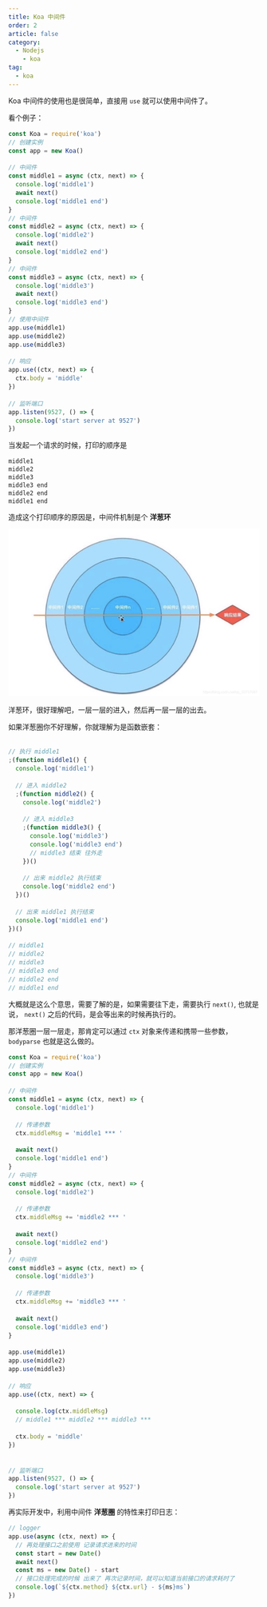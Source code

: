 ```yaml
---
title: Koa 中间件
order: 2
article: false
category:
  - Nodejs
    - koa
tag:
  - koa
---
```


Koa 中间件的使用也是很简单，直接用 `use` 就可以使用中间件了。

看个例子： 

```javascript
const Koa = require('koa')
// 创建实例
const app = new Koa()

// 中间件
const middle1 = async (ctx, next) => {
  console.log('middle1')
  await next()
  console.log('middle1 end')
}
// 中间件
const middle2 = async (ctx, next) => {
  console.log('middle2')
  await next()
  console.log('middle2 end')
}
// 中间件
const middle3 = async (ctx, next) => {
  console.log('middle3')
  await next()
  console.log('middle3 end')
}
// 使用中间件
app.use(middle1)
app.use(middle2)
app.use(middle3)

// 响应
app.use((ctx, next) => {
  ctx.body = 'middle'
})

// 监听端口
app.listen(9527, () => {
  console.log('start server at 9527')
})
```

当发起一个请求的时候，打印的顺序是

```text
middle1
middle2    
middle3    
middle3 end
middle2 end
middle1 end
```

造成这个打印顺序的原因是，中间件机制是个 **洋葱环**

![](images/middle1.png)

洋葱环，很好理解吧，一层一层的进入，然后再一层一层的出去。

如果洋葱圈你不好理解，你就理解为是函数嵌套：

```javascript

// 执行 middle1
;(function middle1() {
  console.log('middle1')

  // 进入 middle2
  ;(function middle2() {
    console.log('middle2')

    // 进入 middle3
    ;(function middle3() {
      console.log('middle3')
      console.log('middle3 end')
      // middle3 结束 往外走
    })()

    // 出来 middle2 执行结束
    console.log('middle2 end')
  })()

  // 出来 middle1 执行结束
  console.log('middle1 end')
})()

// middle1
// middle2
// middle3
// middle3 end
// middle2 end
// middle1 end
```

大概就是这么个意思，需要了解的是，如果需要往下走，需要执行 `next()`, 也就是说， `next()` 之后的代码，是会等出来的时候再执行的。

那洋葱圈一层一层走，那肯定可以通过 `ctx` 对象来传递和携带一些参数，`bodyparse` 也就是这么做的。

```javascript
const Koa = require('koa')
// 创建实例
const app = new Koa()

// 中间件
const middle1 = async (ctx, next) => {
  console.log('middle1')

  // 传递参数
  ctx.middleMsg = 'middle1 *** '

  await next()
  console.log('middle1 end')
}
// 中间件
const middle2 = async (ctx, next) => {
  console.log('middle2')

  // 传递参数
  ctx.middleMsg += 'middle2 *** '

  await next()
  console.log('middle2 end')
}
// 中间件
const middle3 = async (ctx, next) => {
  console.log('middle3')

  // 传递参数
  ctx.middleMsg += 'middle3 *** '

  await next()
  console.log('middle3 end')
}

app.use(middle1)
app.use(middle2)
app.use(middle3)

// 响应
app.use((ctx, next) => {

  console.log(ctx.middleMsg)
  // middle1 *** middle2 *** middle3 *** 

  ctx.body = 'middle'
})


// 监听端口
app.listen(9527, () => {
  console.log('start server at 9527')
})
```

再实际开发中，利用中间件 **洋葱圈** 的特性来打印日志：

```javascript
// logger
app.use(async (ctx, next) => {
  // 再处理接口之前使用 记录请求进来的时间
  const start = new Date()
  await next()
  const ms = new Date() - start
  // 接口处理完成的时候 出来了 再次记录时间，就可以知道当前接口的请求耗时了
  console.log(`${ctx.method} ${ctx.url} - ${ms}ms`)
})
```
